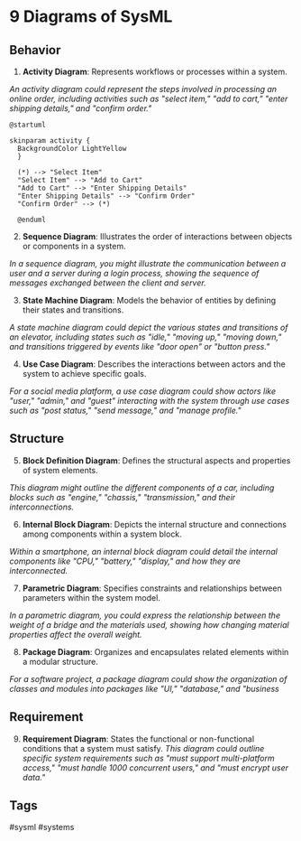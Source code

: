 # 9 Diagrams of SysML

## Behavior
1. **Activity Diagram**: Represents workflows or processes within a system.

*An activity diagram could represent the steps involved in processing an online order, including activities such as "select item," "add to cart," "enter shipping details," and "confirm order."*
```plantuml
@startuml

skinparam activity {
  BackgroundColor LightYellow
  }

  (*) --> "Select Item"
  "Select Item" --> "Add to Cart"
  "Add to Cart" --> "Enter Shipping Details"
  "Enter Shipping Details" --> "Confirm Order"
  "Confirm Order" --> (*)

  @enduml
  ```

2. **Sequence Diagram**: Illustrates the order of interactions between objects or components in a system.

*In a sequence diagram, you might illustrate the communication between a user and a server during a login process, showing the sequence of messages exchanged between the client and server.*

3. **State Machine Diagram**: Models the behavior of entities by defining their states and transitions.

*A state machine diagram could depict the various states and transitions of an elevator, including states such as "idle," "moving up," "moving down," and transitions triggered by events like "door open" or "button press."*

4. **Use Case Diagram**: Describes the interactions between actors and the system to achieve specific goals.

*For a social media platform, a use case diagram could show actors like "user," "admin," and "guest" interacting with the system through use cases such as "post status," "send message," and "manage profile."*

## Structure
5. **Block Definition Diagram**: Defines the structural aspects and properties of system elements.

*This diagram might outline the different components of a car, including blocks such as "engine," "chassis," "transmission," and their interconnections.*

6. **Internal Block Diagram**: Depicts the internal structure and connections among components within a system block.

*Within a smartphone, an internal block diagram could detail the internal components like "CPU," "battery," "display," and how they are interconnected.*

7. **Parametric Diagram**: Specifies constraints and relationships between parameters within the system model.

*In a parametric diagram, you could express the relationship between the weight of a bridge and the materials used, showing how changing material properties affect the overall weight.*

8. **Package Diagram**: Organizes and encapsulates related elements within a modular structure.

*For a software project, a package diagram could show the organization of classes and modules into packages like "UI," "database," and "business*

## Requirement
9. **Requirement Diagram**: States the functional or non-functional conditions that a system must satisfy.
*This diagram could outline specific system requirements such as "must support multi-platform access," "must handle 1000 concurrent users," and "must encrypt user data."*

## Tags
#sysml #systems
